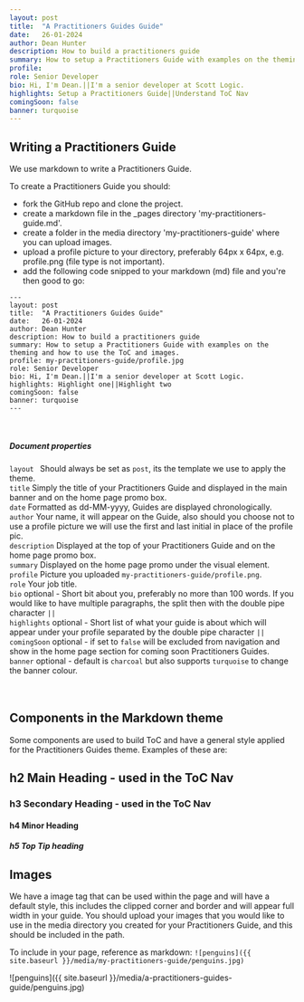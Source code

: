 ```yaml
---
layout: post
title:  "A Practitioners Guides Guide"
date:   26-01-2024
author: Dean Hunter
description: How to build a practitioners guide
summary: How to setup a Practitioners Guide with examples on the theming and how to use the ToC and images.
profile:
role: Senior Developer
bio: Hi, I'm Dean.||I'm a senior developer at Scott Logic.
highlights: Setup a Practitioners Guide||Understand ToC Nav
comingSoon: false
banner: turquoise
---
```


## Writing a Practitioners Guide

We use markdown to write a Practitioners Guide.

To create a Practitioners Guide you should:
- fork the GitHub repo and clone the project.
- create a markdown file in the _pages directory 'my-practitioners-guide.md'.
- create a folder in the media directory 'my-practitioners-guide' where you can upload images.
- upload a profile picture to your directory, preferably 64px x 64px, e.g. profile.png (file type is not important).
- add the following code snipped to your markdown (md) file and you're then good to go:

```
---
layout: post
title:  "A Practitioners Guides Guide"
date:   26-01-2024
author: Dean Hunter
description: How to build a practitioners guide
summary: How to setup a Practitioners Guide with examples on the theming and how to use the ToC and images.
profile: my-practitioners-guide/profile.jpg
role: Senior Developer
bio: Hi, I'm Dean.||I'm a senior developer at Scott Logic.
highlights: Highlight one||Highlight two
comingSoon: false
banner: turquoise
---
```
  <br />
 
##### Document properties

```layout ``` Should always be set as ```post```, its the template we use to apply the theme.\
```title``` Simply the title of your Practitioners Guide and displayed in the main banner and on the home page promo box.\
```date``` Formatted as dd-MM-yyyy, Guides are displayed chronologically.\
```author``` Your name, it will appear on the Guide, also should you choose not to use a profile picture we will use the first and last initial in place of the profile pic.\
```description``` Displayed at the top of your Practitioners Guide and on the home page promo box.\
```summary``` Displayed on the home page promo under the visual element.\
```profile``` Picture you uploaded ```my-practitioners-guide/profile.png```.\
```role``` Your job title.\
```bio``` optional - Short bit about you, preferably no more than 100 words.  If you would like to have multiple paragraphs, the split then with the double pipe character ```||```\
```highlights``` optional - Short list of what your guide is about which will appear under your profile separated by the double pipe character ```||```
```comingSoon``` optional - if set to ```false``` will be excluded from navigation and show in the home page section for coming soon Practitioners Guides.\
```banner``` optional - default is ```charcoal``` but also supports ```turquoise``` to change the banner colour.
  <br />
  <br />
  <br />
 
## Components in the Markdown theme

Some components are used to build ToC and have a general style applied for the Practitioners Guides theme.  Examples of these are:

## h2 Main Heading - used in the ToC Nav

### h3 Secondary Heading - used in the ToC Nav

#### h4 Minor Heading

##### h5 Top Tip heading

## Images

We have a image tag that can be used within the page and will have a default style, this includes the clipped corner and border and will appear full width in your guide.  You should upload your images that you would like to use in the media directory you created for your Practitioners Guide, and this should be included in the path.

To include in your page, reference as markdown: ```![penguins]({{ site.baseurl }}/media/my-practitioners-guide/penguins.jpg)```

![penguins]({{ site.baseurl }}/media/a-practitioners-guides-guide/penguins.jpg)